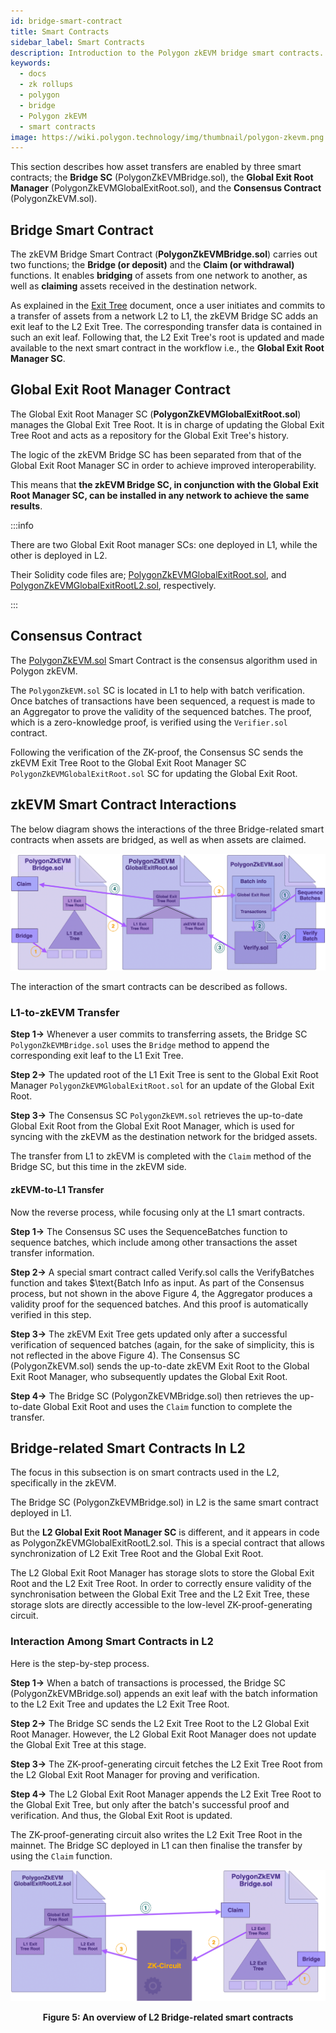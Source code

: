 ```yaml
---
id: bridge-smart-contract
title: Smart Contracts
sidebar_label: Smart Contracts
description: Introduction to the Polygon zkEVM bridge smart contracts.
keywords:
  - docs
  - zk rollups
  - polygon
  - bridge
  - Polygon zkEVM
  - smart contracts
image: https://wiki.polygon.technology/img/thumbnail/polygon-zkevm.png
---
```


This section describes how asset transfers are enabled by three smart contracts; the **Bridge SC** (PolygonZkEVMBridge.sol), the **Global Exit Root Manager** (PolygonZkEVMGlobalExitRoot.sol), and the **Consensus Contract** (PolygonZkEVM.sol).

## Bridge Smart Contract

The zkEVM Bridge Smart Contract (**PolygonZkEVMBridge.sol**) carries out two functions; the **Bridge (or deposit)** and the **Claim (or withdrawal)** functions. It enables **bridging** of assets from one network to another, as well as **claiming** assets received in the destination network.

As explained in the [Exit Tree](exit-tree.md) document, once a user initiates and commits to a transfer of assets from a network L2 to L1, the zkEVM Bridge SC adds an exit leaf to the L2 Exit Tree. The corresponding transfer data is contained in such an exit leaf. Following that, the L2 Exit Tree's root is updated and made available to the next smart contract in the workflow i.e., the **Global Exit Root Manager SC**.


## Global Exit Root Manager Contract

The Global Exit Root Manager SC (**PolygonZkEVMGlobalExitRoot.sol**) manages the Global Exit Tree Root. It is in charge of updating the Global Exit Tree Root and acts as a repository for the Global Exit Tree's history.

The logic of the zkEVM Bridge SC has been separated from that of the Global Exit Root Manager SC in order to achieve improved interoperability.

This means that **the zkEVM Bridge SC, in conjunction with the Global Exit Root Manager SC, can be installed in any network to achieve the same results**.

:::info 

There are two Global Exit Root manager SCs: one deployed in L1, while the other is deployed in L2. 

Their Solidity code files are; [<ins>PolygonZkEVMGlobalExitRoot.sol</ins>](https://github.com/0xPolygonHermez/zkevm-contracts/blob/main/contracts/PolygonZkEVMGlobalExitRoot.sol), and [<ins>PolygonZkEVMGlobalExitRootL2.sol</ins>](https://github.com/0xPolygonHermez/zkevm-contracts/blob/main/contracts/PolygonZkEVMGlobalExitRootL2.sol), respectively.   

:::

## Consensus Contract

The [PolygonZkEVM.sol](https://github.com/0xPolygonHermez/zkevm-contracts/blob/main/contracts/PolygonZkEVM.sol) Smart Contract is the consensus algorithm used in Polygon zkEVM.

The `PolygonZkEVM.sol` SC is located in L1 to help with batch verification. Once batches of transactions have been sequenced, a request is made to an Aggregator to prove the validity of the sequenced batches. The proof, which is a zero-knowledge proof, is verified using the `Verifier.sol` contract.

Following the verification of the ZK-proof, the Consensus SC sends the zkEVM Exit Tree Root to the Global Exit Root Manager SC `PolygonZkEVMGlobalExitRoot.sol` SC for updating the Global Exit Root.

## zkEVM Smart Contract Interactions

The below diagram shows the interactions of the three Bridge-related smart contracts when assets are bridged, as well as when assets are claimed.

![Interaction among Bridge-related smart contracts in L1](figures/04pzb-overall-interact-bridge-scs.png)

The interaction of the smart contracts can be described as follows.

### L1-to-zkEVM Transfer

**Step 1&rarr;** Whenever a user commits to transferring assets, the Bridge SC `PolygonZkEVMBridge.sol` uses the `Bridge` method to append the corresponding exit leaf to the L1 Exit Tree.

**Step 2&rarr;** The updated root of the L1 Exit Tree is sent to the Global Exit Root Manager `PolygonZkEVMGlobalExitRoot.sol` for an update of the Global Exit Root.

**Step 3&rarr;** The Consensus SC `PolygonZkEVM.sol` retrieves the up-to-date Global Exit Root from the Global Exit Root Manager, which is used for syncing with the zkEVM as the destination network for the bridged assets.

The transfer from L1 to zkEVM is completed with the `Claim` method of the Bridge SC, but this time in the zkEVM side.

#### zkEVM-to-L1 Transfer

Now the reverse process, while focusing only at the L1 smart contracts.

**Step 1&rarr;** The Consensus SC uses the SequenceBatches function to sequence batches, which include among other transactions the asset transfer information.

**Step 2&rarr;** A special smart contract called Verify.sol calls the VerifyBatches function and takes $\text{Batch Info as input. As part of the Consensus process, but not shown in the above Figure 4, the Aggregator produces a validity proof for the sequenced batches. And this proof is automatically verified in this step. 

**Step 3&rarr;** The zkEVM Exit Tree gets updated only after a successful verification of sequenced batches (again, for the sake of simplicity, this is not reflected in the above Figure 4). The Consensus SC (PolygonZkEVM.sol) sends the up-to-date zkEVM Exit Root to the Global Exit Root Manager, who subsequently updates the Global Exit Root.

**Step 4&rarr;** The Bridge SC (PolygonZkEVMBridge.sol) then retrieves the up-to-date Global Exit Root and uses the `Claim` function to complete the transfer.



## Bridge-related Smart Contracts In L2

The focus in this subsection is on smart contracts used in the L2, specifically in the zkEVM.

The Bridge SC (PolygonZkEVMBridge.sol) in L2 is the same smart contract deployed in L1. 

But the **L2 Global Exit Root Manager SC** is different, and it appears in code as PolygonZkEVMGlobalExitRootL2.sol. This is a special contract that allows synchronization of L2 Exit Tree Root and the Global Exit Root.

The L2 Global Exit Root Manager has storage slots to store the Global Exit Root and the L2 Exit Tree Root.  In order to correctly ensure validity of the synchronisation between the Global Exit Tree and the L2 Exit Tree, these storage slots are directly accessible to the low-level ZK-proof-generating circuit.



### Interaction Among Smart Contracts in L2 

Here is the step-by-step process.

**Step 1&rarr;** When a batch of transactions is processed, the Bridge SC (PolygonZkEVMBridge.sol) appends an exit leaf with the batch information to the L2 Exit Tree and updates the L2 Exit Tree Root.

**Step 2&rarr;** The Bridge SC sends the L2 Exit Tree Root to the L2 Global Exit Root Manager. However, the L2 Global Exit Root Manager does not update the Global Exit Tree at this stage.

**Step 3&rarr;** The ZK-proof-generating circuit fetches the L2 Exit Tree Root from the L2 Global Exit Root Manager for proving and verification. 

**Step 4&rarr;** The L2 Global Exit Root Manager appends the L2 Exit Tree Root to the Global Exit Tree, but only after the batch's successful proof and verification. And thus, the Global Exit Root is updated.

The ZK-proof-generating circuit also writes the L2 Exit Tree Root in the mainnet. The Bridge SC deployed in L1 can then finalise the transfer by using the `Claim` function.



![Figure 5: An overview of L2 Bridge-related smart contracts](figures/05pzb-l2-related-scs.png)

<div align="center"><b> Figure 5: An overview of L2 Bridge-related smart contracts </b></div>
